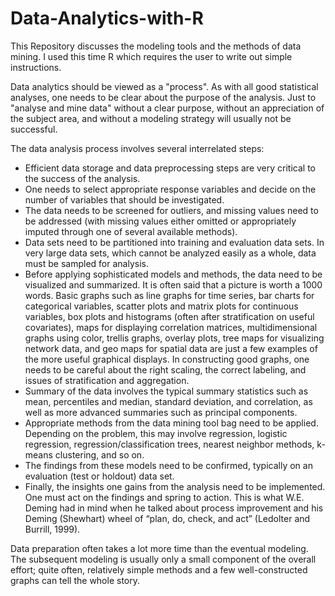 # Data-Analytics-with-R
This Repository discusses the modeling tools and the methods of data mining. I used this time R which requires the user to write out simple instructions.

Data analytics should be viewed as a "process". As with all good statistical analyses, one needs to be clear about the purpose of the analysis. Just to "analyse and mine data" without a clear purpose, without an appreciation of the subject area, and without a modeling strategy will usually not be successful.

The data analysis process involves several interrelated steps:
- Efficient data storage and data preprocessing steps are very critical to the success of the analysis.
- One needs to select appropriate response variables and decide on the number of variables that should be investigated.
- The data needs to be screened for outliers, and missing values need to be addressed (with missing values either omitted or appropriately imputed through one of several available methods).
- Data sets need to be partitioned into training and evaluation data sets. In very large data sets, which cannot be analyzed easily as a whole, data must be sampled for analysis.
- Before applying sophisticated models and methods, the data need to be visualized and summarized. It is often said that a picture is worth a 1000 words. Basic graphs such as line graphs for time series, bar charts for categorical variables, scatter plots and matrix plots for continuous variables, box plots and histograms (often after stratification on useful covariates), maps for displaying correlation matrices, multidimensional graphs using color, trellis graphs, overlay plots, tree maps for visualizing network data, and geo maps for spatial data are just a few examples of the more useful graphical displays. In constructing good graphs, one needs to be careful about the right scaling, the correct labeling, and issues of stratification and aggregation.
- Summary of the data involves the typical summary statistics such as mean, percentiles and median, standard deviation, and correlation, as well as more advanced summaries such as principal components.
- Appropriate methods from the data mining tool bag need to be applied. Depending on the problem, this may involve regression, logistic regression, regression/classification trees, nearest neighbor methods, k-means clustering, and so on.
- The findings from these models need to be confirmed, typically on an evaluation (test or holdout) data set.
- Finally, the insights one gains from the analysis need to be implemented. One must act on the findings and spring to action. This is what W.E. Deming had in mind when he talked about process improvement and his Deming (Shewhart) wheel of “plan, do, check, and act” (Ledolter and Burrill, 1999).

Data preparation often takes a lot more time than the eventual modeling. The subsequent modeling is usually only a small component of the overall effort; quite often, relatively simple methods and a few well-constructed graphs can tell the whole story.
